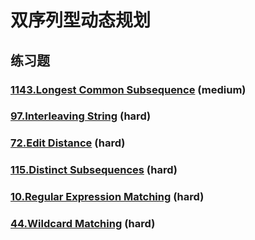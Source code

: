 
# 双序列型动态规划


## 练习题

### [1143.Longest Common Subsequence](https://github.com/muyids/leetcode/blob/master/algorithms/1101-1200/1143.longest-common-subsequence.md) (medium)

### [97.Interleaving String](https://github.com/muyids/leetcode/blob/master/algorithms/1-100/97.interleaving-string.md) (hard)

### [72.Edit Distance](https://github.com/muyids/leetcode/blob/master/algorithms/1-100/72.edit-distance.md) (hard)

### [115.Distinct Subsequences](https://github.com/muyids/leetcode/blob/master/algorithms/101-200/115.distinct-subsequences.md) (hard)

### [10.Regular Expression Matching](https://github.com/muyids/leetcode/blob/master/algorithms/1-100/10.regular-expression-matching.md) (hard)

### [44.Wildcard Matching](https://github.com/muyids/leetcode/blob/master/algorithms/1-100/44.wildcard-matching.md) (hard)
